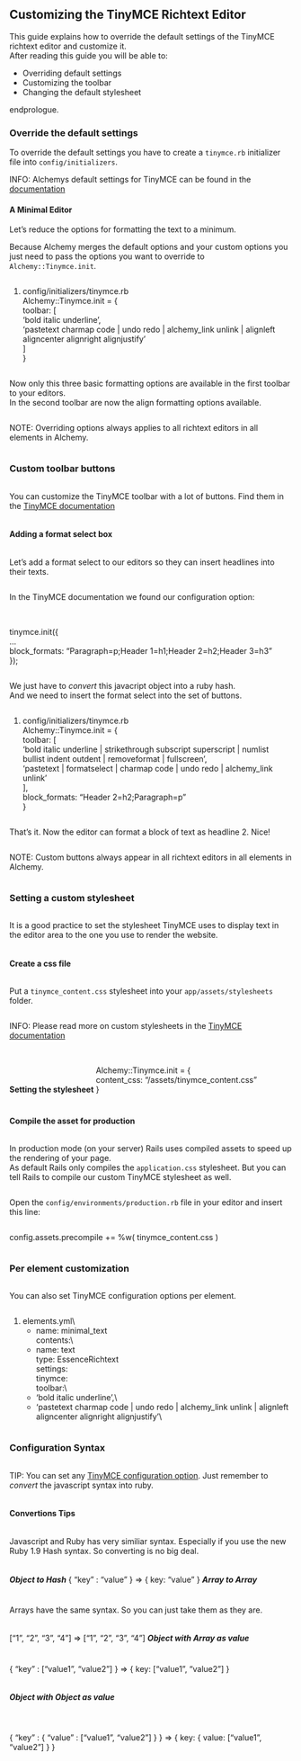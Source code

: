 Customizing the TinyMCE Richtext Editor
---------------------------------------

This guide explains how to override the default settings of the TinyMCE
richtext editor and customize it.\
After reading this guide you will be able to:

-   Overriding default settings
-   Customizing the toolbar
-   Changing the default stylesheet

endprologue.

### Override the default settings

To override the default settings you have to create a
<code>tinymce.rb</code> initializer file into
<code>config/initializers</code>.

INFO: Alchemys default settings for TinyMCE can be found in the
[documentation](http://rubydoc.info/github/magiclabs/alchemy_cms/Alchemy/Tinymce)

#### A Minimal Editor

Let’s reduce the options for formatting the text to a minimum.

Because Alchemy merges the default options and your custom options you
just need to pass the options you want to override to
<code>Alchemy::Tinymce.init</code>.

<ruby>

1.  config/initializers/tinymce.rb\
    Alchemy::Tinymce.init = {\
     toolbar: [\
     ‘bold italic underline’,\
     ‘pastetext charmap code | undo redo | alchemy\_link unlink |
    alignleft aligncenter alignright alignjustify’\
     ]\
    }\
    </ruby>

Now only this three basic formatting options are available in the first
toolbar to your editors.\
In the second toolbar are now the align formatting options available.

NOTE: Overriding options always applies to all richtext editors in all
elements in Alchemy.

### Custom toolbar buttons

You can customize the TinyMCE toolbar with a lot of buttons. Find them
in the [TinyMCE documentation](http://www.tinymce.com/wiki.php/Controls)

#### Adding a format select box

Let’s add a format select to our editors so they can insert headlines
into their texts.

In the TinyMCE documentation we found our configuration option:

<javascript>\
tinymce.init({\
 …\
 block\_formats: “Paragraph=p;Header 1=h1;Header 2=h2;Header 3=h3”\
});\
</javascript>

We just have to *convert* this javacript object into a ruby hash.\
And we need to insert the format select into the set of buttons.

<ruby>

1.  config/initializers/tinymce.rb\
    Alchemy::Tinymce.init = {\
     toolbar: [\
     ‘bold italic underline | strikethrough subscript superscript |
    numlist bullist indent outdent | removeformat | fullscreen’,\
     ‘pastetext | formatselect | charmap code | undo redo |
    alchemy\_link unlink’\
     ],\
     block\_formats: “Header 2=h2;Paragraph=p”\
    }\
    </ruby>

That’s it. Now the editor can format a block of text as headline 2.
Nice!

NOTE: Custom buttons always appear in all richtext editors in all
elements in Alchemy.

### Setting a custom stylesheet

It is a good practice to set the stylesheet TinyMCE uses to display text
in the editor area to the one you use to render the website.

#### Create a css file

Put a <code>tinymce\_content.css</code> stylesheet into your
<code>app/assets/stylesheets</code> folder.

INFO: Please read more on custom stylesheets in the [TinyMCE
documentation](http://www.tinymce.com/wiki.php/Configuration:content_css)

#### Setting the stylesheet

<javascript>\
Alchemy::Tinymce.init = {\
 content\_css: “/assets/tinymce\_content.css”\
}\
</javascript>

#### Compile the asset for production

In production mode (on your server) Rails uses compiled assets to speed
up the rendering of your page.\
As default Rails only compiles the <code>application.css</code>
stylesheet. But you can tell Rails to compile our custom TinyMCE
stylesheet as well.

Open the <code>config/environments/production.rb</code> file in your
editor and insert this line:

<ruby>\
config.assets.precompile += %w( tinymce\_content.css )\
</ruby>

### Per element customization

You can also set TinyMCE configuration options per element.

<yaml>

1.  elements.yml\
    - name: minimal\_text\
     contents:\
     - name: text\
     type: EssenceRichtext\
     settings:\
     tinymce:\
     toolbar:\
     - ‘bold italic underline’,\
     - ‘pastetext charmap code | undo redo | alchemy\_link unlink |
    alignleft aligncenter alignright alignjustify’\
    </yaml>

### Configuration Syntax

TIP: You can set any [TinyMCE configuration
option](http://www.tinymce.com/wiki.php/Configuration). Just remember to
*convert* the javascript syntax into ruby.

#### Convertions Tips

Javascript and Ruby has very similiar syntax. Especially if you use the
new Ruby 1.9 Hash syntax. So converting is no big deal.

##### Object to Hash

<javascript>{ “key” : “value” } =\> { key: “value” }</javascript>

##### Array to Array

Arrays have the same syntax. So you can just take them as they are.

<javascript>[“1”, “2”, “3”, “4”] =\> [“1”, “2”, “3”, “4”]</javascript>

##### Object with Array as value

<javascript>{ “key” : [“value1”, “value2”] } =\> { key: [“value1”,
“value2”] }</javascript>

##### Object with Object as value

<javascript>\
{ “key” : { “value” : [“value1”, “value2”] } } =\> { key: { value:
[“value1”, “value2”] } }\
</javascript>

 
